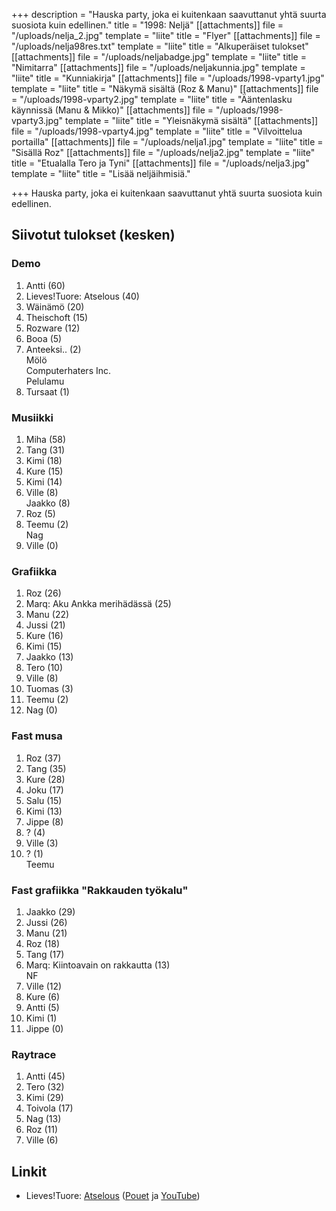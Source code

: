 +++
description = "Hauska party, joka ei kuitenkaan saavuttanut yhtä suurta suosiota kuin edellinen."
title = "1998: Neljä"
[[attachments]]
file = "/uploads/nelja_2.jpg"
template = "liite"
title = "Flyer"
[[attachments]]
file = "/uploads/nelja98res.txt"
template = "liite"
title = "Alkuperäiset tulokset"
[[attachments]]
file = "/uploads/neljabadge.jpg"
template = "liite"
title = "Nimitarra"
[[attachments]]
file = "/uploads/neljakunnia.jpg"
template = "liite"
title = "Kunniakirja"
[[attachments]]
file = "/uploads/1998-vparty1.jpg"
template = "liite"
title = "Näkymä sisältä (Roz & Manu)"
[[attachments]]
file = "/uploads/1998-vparty2.jpg"
template = "liite"
title = "Ääntenlasku käynnissä (Manu & Mikko)"
[[attachments]]
file = "/uploads/1998-vparty3.jpg"
template = "liite"
title = "Yleisnäkymä sisältä"
[[attachments]]
file = "/uploads/1998-vparty4.jpg"
template = "liite"
title = "Vilvoittelua portailla"
[[attachments]]
file = "/uploads/nelja1.jpg"
template = "liite"
title = "Sisällä Roz"
[[attachments]]
file = "/uploads/nelja2.jpg"
template = "liite"
title = "Etualalla Tero ja Tyni"
[[attachments]]
file = "/uploads/nelja3.jpg"
template = "liite"
title = "Lisää neljäihmisiä."

+++
Hauska party, joka ei kuitenkaan saavuttanut yhtä suurta suosiota kuin edellinen.

## Siivotut tulokset (kesken)

### Demo

1. Antti (60)
2. Lieves!Tuore: Atselous (40)
3. Wäinämö (20)
4. Theischoft (15)
5. Rozware (12)
6. Booa (5)
7. Anteeksi.. (2)  
   Mölö  
   Computerhaters Inc.  
   Pelulamu
8. Tursaat (1)

### Musiikki

1. Miha (58)
2. Tang (31)
3. Kimi (18)
4. Kure (15)
5. Kimi (14)
6. Ville (8)  
   Jaakko (8)
7. Roz (5)
8. Teemu (2)  
   Nag
9. Ville (0)

### Grafiikka

 1. Roz (26)
 2. Marq: Aku Ankka merihädässä (25)
 3. Manu (22)
 4. Jussi (21)
 5. Kure (16)
 6. Kimi (15)
 7. Jaakko (13)
 8. Tero (10)
 9. Ville (8)
10. Tuomas (3)
11. Teemu (2)
12. Nag (0)

### Fast musa

 1. Roz (37)
 2. Tang (35)
 3. Kure (28)
 4. Joku (17)
 5. Salu (15)
 6. Kimi (13)
 7. Jippe (8)
 8. ? (4)
 9. Ville (3)
10. ? (1)  
    Teemu

### Fast grafiikka "Rakkauden työkalu"

 1. Jaakko (29)
 2. Jussi (26)
 3. Manu (21)
 4. Roz (18)
 5. Tang (17)
 6. Marq: Kiintoavain on rakkautta (13)  
    NF
 7. Ville (12)
 8. Kure (6)
 9. Antti (5)
10. Kimi (1)
11. Jippe (0)

### Raytrace

1. Antti (45)
2. Tero (32)
3. Kimi (29)
4. Toivola (17)
5. Nag (13)
6. Roz (11)
7. Ville (6)

## Linkit

* Lieves!Tuore: [Atselous](http://www.kameli.net/lt/atselous.zip) ([Pouet](http://www.pouet.net/prod.php?which=9896) ja [YouTube](http://www.youtube.com/watch?v=vpZBJ4m_KWM))
